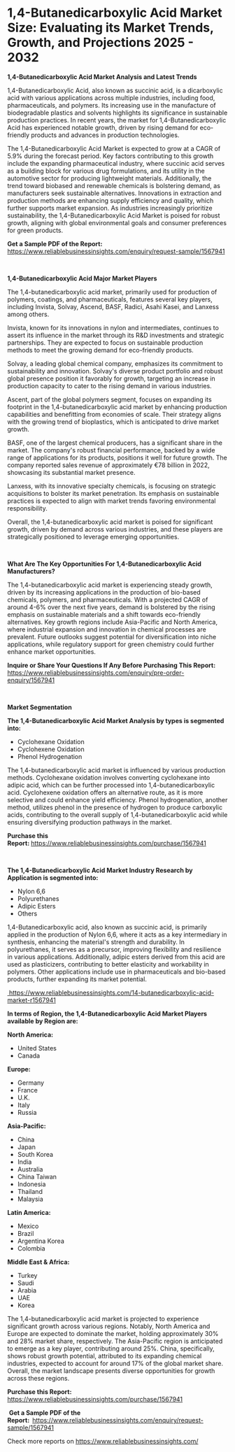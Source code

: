 <p><h1>1,4-Butanedicarboxylic Acid Market Size: Evaluating its Market Trends, Growth, and Projections 2025 - 2032</h1></p><p><strong>1,4-Butanedicarboxylic Acid Market Analysis and Latest Trends</strong></p>
<p><p>1,4-Butanedicarboxylic Acid, also known as succinic acid, is a dicarboxylic acid with various applications across multiple industries, including food, pharmaceuticals, and polymers. Its increasing use in the manufacture of biodegradable plastics and solvents highlights its significance in sustainable production practices. In recent years, the market for 1,4-Butanedicarboxylic Acid has experienced notable growth, driven by rising demand for eco-friendly products and advances in production technologies.</p><p>The 1,4-Butanedicarboxylic Acid Market is expected to grow at a CAGR of 5.9% during the forecast period. Key factors contributing to this growth include the expanding pharmaceutical industry, where succinic acid serves as a building block for various drug formulations, and its utility in the automotive sector for producing lightweight materials. Additionally, the trend toward biobased and renewable chemicals is bolstering demand, as manufacturers seek sustainable alternatives. Innovations in extraction and production methods are enhancing supply efficiency and quality, which further supports market expansion. As industries increasingly prioritize sustainability, the 1,4-Butanedicarboxylic Acid Market is poised for robust growth, aligning with global environmental goals and consumer preferences for green products.</p></p>
<p><strong>Get a Sample PDF of the Report:&nbsp;</strong> <a href="https://www.reliablebusinessinsights.com/enquiry/request-sample/1567941?utm_campaign=2276&utm_medium=2&utm_source=Github&utm_content=ia&utm_term=23032025&utm_id=14-butanedicarboxylic-acid">https://www.reliablebusinessinsights.com/enquiry/request-sample/1567941</a></p>
<p>&nbsp;</p>
<p><strong>1,4-Butanedicarboxylic Acid Major Market Players</strong></p>
<p><p>The 1,4-butanedicarboxylic acid market, primarily used for production of polymers, coatings, and pharmaceuticals, features several key players, including Invista, Solvay, Ascend, BASF, Radici, Asahi Kasei, and Lanxess among others. </p><p>Invista, known for its innovations in nylon and intermediates, continues to assert its influence in the market through its R&D investments and strategic partnerships. They are expected to focus on sustainable production methods to meet the growing demand for eco-friendly products.</p><p>Solvay, a leading global chemical company, emphasizes its commitment to sustainability and innovation. Solvay's diverse product portfolio and robust global presence position it favorably for growth, targeting an increase in production capacity to cater to the rising demand in various industries.</p><p>Ascent, part of the global polymers segment, focuses on expanding its footprint in the 1,4-butanedicarboxylic acid market by enhancing production capabilities and benefitting from economies of scale. Their strategy aligns with the growing trend of bioplastics, which is anticipated to drive market growth.</p><p>BASF, one of the largest chemical producers, has a significant share in the market. The company's robust financial performance, backed by a wide range of applications for its products, positions it well for future growth. The company reported sales revenue of approximately €78 billion in 2022, showcasing its substantial market presence.</p><p>Lanxess, with its innovative specialty chemicals, is focusing on strategic acquisitions to bolster its market penetration. Its emphasis on sustainable practices is expected to align with market trends favoring environmental responsibility.</p><p>Overall, the 1,4-butanedicarboxylic acid market is poised for significant growth, driven by demand across various industries, and these players are strategically positioned to leverage emerging opportunities.</p></p>
<p>&nbsp;</p>
<p><strong>What Are The Key Opportunities For 1,4-Butanedicarboxylic Acid Manufacturers?</strong></p>
<p><p>The 1,4-butanedicarboxylic acid market is experiencing steady growth, driven by its increasing applications in the production of bio-based chemicals, polymers, and pharmaceuticals. With a projected CAGR of around 4-6% over the next five years, demand is bolstered by the rising emphasis on sustainable materials and a shift towards eco-friendly alternatives. Key growth regions include Asia-Pacific and North America, where industrial expansion and innovation in chemical processes are prevalent. Future outlooks suggest potential for diversification into niche applications, while regulatory support for green chemistry could further enhance market opportunities.</p></p>
<p><strong>Inquire or Share Your Questions If Any Before Purchasing This Report:</strong> <a href="https://www.reliablebusinessinsights.com/enquiry/pre-order-enquiry/1567941?utm_campaign=2276&utm_medium=2&utm_source=Github&utm_content=ia&utm_term=23032025&utm_id=14-butanedicarboxylic-acid">https://www.reliablebusinessinsights.com/enquiry/pre-order-enquiry/1567941</a></p>
<p>&nbsp;</p>
<p><strong>Market Segmentation</strong></p>
<p><strong>The 1,4-Butanedicarboxylic Acid Market Analysis by types is segmented into:</strong></p>
<p><ul><li>Cyclohexane Oxidation</li><li>Cyclohexene Oxidation</li><li>Phenol Hydrogenation</li></ul></p>
<p><p>The 1,4-butanedicarboxylic acid market is influenced by various production methods. Cyclohexane oxidation involves converting cyclohexane into adipic acid, which can be further processed into 1,4-butanedicarboxylic acid. Cyclohexene oxidation offers an alternative route, as it is more selective and could enhance yield efficiency. Phenol hydrogenation, another method, utilizes phenol in the presence of hydrogen to produce carboxylic acids, contributing to the overall supply of 1,4-butanedicarboxylic acid while ensuring diversifying production pathways in the market.</p></p>
<p><strong>Purchase this Report:&nbsp;</strong><a href="https://www.reliablebusinessinsights.com/purchase/1567941?utm_campaign=2276&utm_medium=2&utm_source=Github&utm_content=ia&utm_term=23032025&utm_id=14-butanedicarboxylic-acid">https://www.reliablebusinessinsights.com/purchase/1567941</a></p>
<p>&nbsp;</p>
<p><strong>The 1,4-Butanedicarboxylic Acid Market Industry Research by Application is segmented into:</strong></p>
<p><ul><li>Nylon 6,6</li><li>Polyurethanes</li><li>Adipic Esters</li><li>Others</li></ul></p>
<p><p>1,4-Butanedicarboxylic acid, also known as succinic acid, is primarily applied in the production of Nylon 6,6, where it acts as a key intermediary in synthesis, enhancing the material's strength and durability. In polyurethanes, it serves as a precursor, improving flexibility and resilience in various applications. Additionally, adipic esters derived from this acid are used as plasticizers, contributing to better elasticity and workability in polymers. Other applications include use in pharmaceuticals and bio-based products, further expanding its market potential.</p></p>
<p><a href="https://www.reliablebusinessinsights.com/14-butanedicarboxylic-acid-market-r1567941?utm_campaign=2276&utm_medium=2&utm_source=Github&utm_content=ia&utm_term=23032025&utm_id=14-butanedicarboxylic-acid">&nbsp;https://www.reliablebusinessinsights.com/14-butanedicarboxylic-acid-market-r1567941</a></p>
<p><strong>In terms of Region, the 1,4-Butanedicarboxylic Acid Market Players available by Region are:</strong></p>
<p>
    <p> <strong> North America: </strong>
        <ul>
            <li>United States</li>
            <li>Canada</li>
        </ul>
        </p> 
    <p> <strong> Europe: </strong>
        <ul>
            <li>Germany</li>
            <li>France</li>
            <li>U.K.</li>
            <li>Italy</li>
            <li>Russia</li>
        </ul>
        </p> 
    <p> <strong> Asia-Pacific: </strong>
        <ul>
            <li>China</li>
            <li>Japan</li>
            <li>South Korea</li>
            <li>India</li>
            <li>Australia</li>
            <li>China Taiwan</li>
            <li>Indonesia</li>
            <li>Thailand</li>
            <li>Malaysia</li>
        </ul>
        </p> 
    <p> <strong> Latin America: </strong>
        <ul>
            <li>Mexico</li>
            <li>Brazil</li>
            <li>Argentina Korea</li>
            <li>Colombia</li>
        </ul>
        </p> 
    <p> <strong> Middle East & Africa: </strong>
        <ul>
            <li>Turkey</li>
            <li>Saudi</li>
            <li>Arabia</li>
            <li>UAE</li>
            <li>Korea</li>
        </ul>
    </p>
    </p>
<p><p>The 1,4-butanedicarboxylic acid market is projected to experience significant growth across various regions. Notably, North America and Europe are expected to dominate the market, holding approximately 30% and 28% market share, respectively. The Asia-Pacific region is anticipated to emerge as a key player, contributing around 25%. China, specifically, shows robust growth potential, attributed to its expanding chemical industries, expected to account for around 17% of the global market share. Overall, the market landscape presents diverse opportunities for growth across these regions.</p></p>
<p><strong>Purchase this Report: </strong><a href="https://www.reliablebusinessinsights.com/purchase/1567941?utm_campaign=2276&utm_medium=2&utm_source=Github&utm_content=ia&utm_term=23032025&utm_id=14-butanedicarboxylic-acid">https://www.reliablebusinessinsights.com/purchase/1567941</a></p>
<p>&nbsp;<strong>Get a Sample PDF of the Report:&nbsp;&nbsp;</strong><a href="https://www.reliablebusinessinsights.com/enquiry/request-sample/1567941?utm_campaign=2276&utm_medium=2&utm_source=Github&utm_content=ia&utm_term=23032025&utm_id=14-butanedicarboxylic-acid">https://www.reliablebusinessinsights.com/enquiry/request-sample/1567941</a></p>
<p><strong></strong></p>
<p>Check more reports on <a href="https://www.reliablebusinessinsights.com/?utm_campaign=2276&utm_medium=2&utm_source=Github&utm_content=ia&utm_term=23032025&utm_id=14-butanedicarboxylic-acid">https://www.reliablebusinessinsights.com/</a></p>